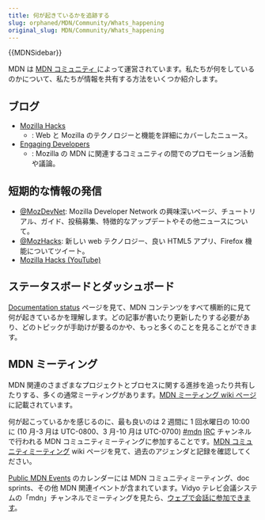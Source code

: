 ```yaml
---
title: 何が起きているかを追跡する
slug: orphaned/MDN/Community/Whats_happening
original_slug: MDN/Community/Whats_happening
---
```

{{MDNSidebar}}

MDN は [MDN コミュニティ ](https://wiki.mozilla.org/MDN)によって運営されています。私たちが何をしているのかについて、私たちが情報を共有する方法をいくつか紹介します。

## ブログ

- [Mozilla Hacks](https://hacks.mozilla.org/)
  - : Web と Mozilla のテクノロジーと機能を詳細にカバーしたニュース。
- [Engaging Developers](https://blog.mozilla.org/community/category/developer-engagement/)
  - : Mozilla の MDN に関連するコミュニティの間でのプロモーション活動や議論。

## 短期的な情報の発信

- [@MozDevNet](http://twitter.com/MozDevNet): Mozilla Developer Network の興味深いページ、チュートリアル、ガイド、投稿募集、特徴的なアップデートやその他ニュースについて。
- [@MozHacks](https://twitter.com/mozhacks): 新しい web テクノロジー、良い HTML5 アプリ、Firefox 機能についてツイート。
- [Mozilla Hacks (YouTube)](http://www.youtube.com/user/mozhacks)

## ステータスボードとダッシュボード

[Documentation status](/ja/docs/MDN/Doc_status) ページを見て、MDN コンテンツをすべて横断的に見て何が起きているかを理解します。どの記事が書いたり更新したりする必要があり、どのトピックが手助けが要るのかや、もっと多くのことを見ることができます。

## MDN ミーティング

MDN 関連のさまざまなプロジェクトとブロセスに関する進捗を追ったり共有したりする、多くの通常ミーティングがあります。[MDN ミーティング wiki ページ](https://wiki.mozilla.org/MDN/Meetings)に記載されています。

何が起こっているかを感じるのに、最も良いのは 2 週間に 1 回水曜日の 10:00 に (10 月-3 月は UTC-0800、3 月-10 月は UTC-0700) [#mdn](irc://irc.mozilla.org/mdn "irc://irc.mozilla.org/devmo") [IRC](http://wiki.mozilla.org/IRC) チャンネルで行われる MDN コミュニティミーティングに参加することです。[MDN コミュニティミーティング](https://wiki.mozilla.org/MDN/Meetings/Community) wiki ページを見て、過去のアジェンダと記録を確認してください。

[Public MDN Events](https://www.google.com/calendar/embed?src=mozilla.com_2d35383434313235392d323530%40resource.calendar.google.com) のカレンダーには MDN コミュニティミーティング、doc sprints、その他 MDN 関連イベントが含まれています。Vidyo テレビ会議システムの「mdn」チャンネルでミーティングを見たら、[ウェブで会話に参加できます](https://v.mozilla.com/flex.html?roomdirect.html&key=gMM1xZxpQgqiQFNkUR3eBuHgxg)。
